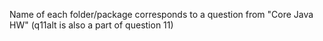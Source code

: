 Name of each folder/package corresponds to a question from "Core Java HW" (q11alt is also a part of question 11)
